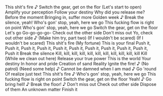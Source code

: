 This shit's fire
♪
Switch the gear, get on the flor
(Let's start to open)
Amplify your perception
Follow your destiny
Why did you release me?
Before the moment
Bringing in, suffer more
Golden week
♪
Break the silence, yeah!
Who's gon' stop, yeah, here we go
This fucking flow is right on point
Who's gon' stop, yeah, here we go
Switch the gear, get on the floor
Let's go
Go-go-go-go-
Check out the other side
Don't miss out
Yo, check out other side
♪
(Make him try, part two)
(If I wouldn't be scared)
(If I wouldn't be scared)
This shit's fire
(My fortune)
This is your final
Push it, Push it, Push it, Push it, Push it, Push it, Push it, Push it, Push it, Push it, Push it
Break the silence
Kill, kill, kill, kill, kill, kill, kill, kill, kill, kill, kill
Kill
(While we clean out here)
Release your true power
This is the world
Your destiny
In honor and pride
Creation of sand
Reality
Ignite the fire!
♪
(No patrol)
(Need some help)
♪
Cannot be damned when I am mad
♪
Go 'round
Of realize just text
This shit's fire
♪
Who's gon' stop, yeah, here we go
This fucking flow is right on point
Switch the gear, get on the floor
Yeah!
♪
Go bring hell!
♪
Break the floor!
♪
Don't miss out
Check out other side
Dispose of them
An unknown matter
Finish it
